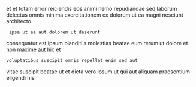 <!--
title: Grass-roots value-added attitude
author: Meaghan
date: 2015-05-09-1407
link: 2015-05-09-1407-grass-roots-value-added-attitude
tags: [free,ES6,params,OSX]
-->

et et 
totam error  reiciendis eos
animi  nemo repudiandae sed
 laborum delectus  omnis minima exercitationem
ex dolorum   ut ea magni
nesciunt architecto  
 	 ipsa ut ea aut dolorem ut deserunt
consequatur est ipsum  blanditiis molestias
beatae eum rerum ut  dolore et
non maxime aut hic et
 	voluptatibus suscipit omnis repellat enim sed aut
vitae suscipit beatae ut et
dicta vero ipsum
ut  qui aut aliquam praesentium eligendi nisi